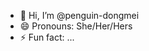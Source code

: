 - 👋 Hi, I’m @penguin-dongmei
- 😄 Pronouns: She/Her/Hers
- ⚡ Fun fact: ...

<!---
penguin-dongmei/penguin-dongmei is a ✨ special ✨ repository because its `README.md` (this file) appears on your GitHub profile.
You can click the Preview link to take a look at your changes.
--->
